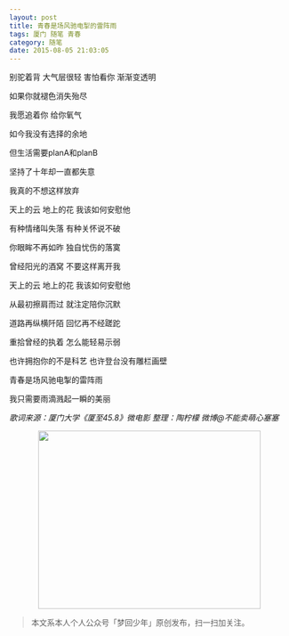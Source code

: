 ```yaml
---
layout: post
title: 青春是场风驰电掣的雷阵雨
tags: 厦门 随笔 青春
category: 随笔
date: 2015-08-05 21:03:05
---
```


别驼着背 大气层很轻 害怕看你 渐渐变透明

如果你就褪色消失殆尽

我愿追着你 给你氧气

如今我没有选择的余地

但生活需要planA和planB

坚持了十年却一直都失意

我真的不想这样放弃

天上的云 地上的花 我该如何安慰他

有种情绪叫失落 有种关怀说不破

你眼眸不再如昨 独自忧伤的落寞

曾经阳光的酒窝 不要这样离开我

天上的云 地上的花 我该如何安慰他

从最初擦肩而过 就注定陪你沉默

道路再纵横阡陌 回忆再不经蹉跎

重拾曾经的执着 怎么能轻易示弱

也许拥抱你的不是科艺 也许登台没有雕栏画壁

青春是场风驰电掣的雷阵雨

我只需要雨滴溅起一瞬的美丽

_歌词来源：厦门大学《厦至45.8》微电影
整理：陶柠檬 微博@不能卖萌心塞塞_

<div align="center">
<img src="http://7xlkoc.com1.z0.glb.clouddn.com/qrcodenew.jpg" width="400" height="320" />
</div>

> 本文系本人个人公众号「梦回少年」原创发布，扫一扫加关注。